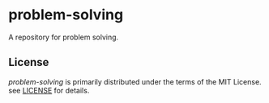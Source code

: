 # problem-solving

A repository for problem solving.

## License

_problem-solving_ is primarily distributed under the terms of the MIT License. see [LICENSE](./LICENSE) for details.
